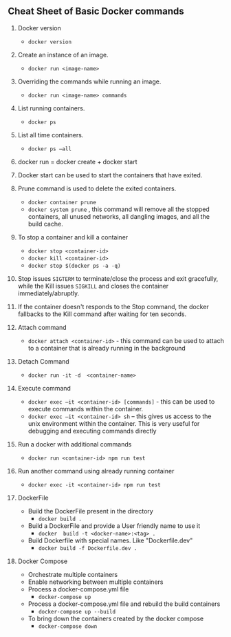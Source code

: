 ## Cheat Sheet of Basic Docker commands

1. Docker version
    - `docker version`
1. Create an instance of an image.
    - `docker run <image-name>`
1. Overriding the commands while running an image.
    - `docker run <image-name> commands`
1. List running containers.
    - `docker ps`
1. List all time containers.
    - `docker ps –all`
1. docker run = docker create + docker start
1. Docker start can be used to start the containers that have exited.
1. Prune command is used to delete the exited containers.
    - `docker container prune`
    - `docker system prune` , this command will remove all the stopped containers, all unused  networks, all dangling images, and all the build cache.
1. To stop a container and kill a container
    - `docker stop <container-id>`
    - `docker kill <container-id>`
    - `docker stop $(docker ps -a -q)`
1. Stop issues `SIGTERM` to terminate/close the process and exit gracefully, while the Kill issues `SIGKILL` and closes the container immediately/abruptly.
1. If the container doesn't responds to the Stop command, the docker fallbacks to the Kill command after waiting for ten seconds.
1. Attach command
    - `docker attach <container-id>` - this command can be used to attach to a container that is already running in the background
1. Detach Command
    - `docker run -it -d  <container-name>`
1. Execute command
    - `docker exec –it <container-id> [commands]` - this can be used to execute commands within the container.
    - `docker exec –it <container-id> sh` – this gives us access to the unix environment within the container. This is very useful for debugging and executing commands directly
1. Run a docker with additional commands
    - `docker run <container-id> npm run test`
1. Run another command using already running container
    - `docker exec -it <container-id> npm run test`

1. DockerFile
	- Build the DockerFile present in the directory
        - `docker build .`
	- Build a DockerFile and provide a User friendly name to use it
        - `docker  build -t <docker-name>:<tag> .`
    - Build Dockerfile with special names. Like "Dockerfile.dev"
        - `docker build -f Dockerfile.dev .`

1. Docker Compose
    - Orchestrate multiple containers
    - Enable networking between multiple containers
    - Process a docker-compose.yml file
	    - `docker-compose up`
    - Process a docker-compose.yml file and rebuild the build containers 
	    - `docker-compose up --build`
    -  To bring down the containers created by the docker compose
	    - `docker-compose down`
